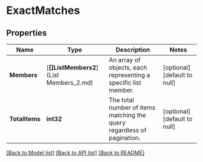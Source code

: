 # ExactMatches

## Properties
Name | Type | Description | Notes
------------ | ------------- | ------------- | -------------
**Members** | [**[]ListMembers2**](List Members_2.md) | An array of objects, each representing a specific list member. | [optional] [default to null]
**TotalItems** | **int32** | The total number of items matching the query regardless of pagination. | [optional] [default to null]

[[Back to Model list]](../README.md#documentation-for-models) [[Back to API list]](../README.md#documentation-for-api-endpoints) [[Back to README]](../README.md)


